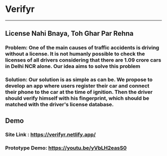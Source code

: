 # Verifyr
<hr>

## License Nahi Bnaya, Toh Ghar Par Rehna

### Problem: One of the main causes of traffic accidents is driving without a license. It is not humanly possible to check the licenses of all drivers considering that there are 1.09 crore cars in Delhi NCR alone. Our idea aims to solve this problem <br>
### Solution: Our solution is as simple as can be. We propose to develop an app where users register their car and connect their phone to the car at the time of ignition. Then the driver should verify himself with his fingerprint, which should be matched with the driver's license database. 

## Demo
### Site Link : https://verifyr.netlify.app/
### Prototype Demo: https://youtu.be/yVbLH2easS0
